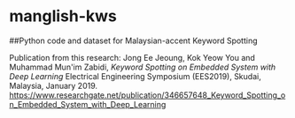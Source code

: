 # manglish-kws
##Python code and dataset for Malaysian-accent Keyword Spotting


Publication from this research:
Jong Ee Jeoung, Kok Yeow You and Muhammad Mun'im Zabidi, *Keyword Spotting on Embedded System with Deep Learning*
Electrical Engineering Symposium (EES2019), Skudai, Malaysia, January 2019.
https://www.researchgate.net/publication/346657648_Keyword_Spotting_on_Embedded_System_with_Deep_Learning
